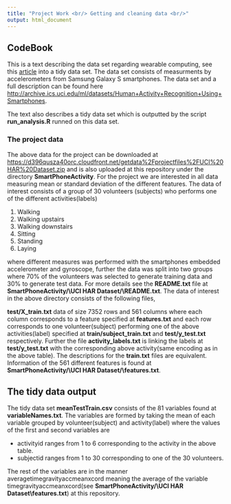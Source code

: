 ```yaml
---
title: "Project Work <br/> Getting and cleaning data <br/>"
output: html_document
---
```

## CodeBook
This is a text describing the data set regarding wearable computing, see this [article](http://www.insideactivitytracking.com/data-science-activity-tracking-and-the-battle-for-the-worlds-top-sports-brand/) into a tidy data set. The data set consists of measurments by accelerometers from Samsung Galaxy S smartphones. The data set and a full description can be found here
<http://archive.ics.uci.edu/ml/datasets/Human+Activity+Recognition+Using+Smartphones>.

The text also describes a tidy data set which is outputted by the script **run_analysis.R** runned on this data set.

### The project data
The above data for the project can be downloaded at <https://d396qusza40orc.cloudfront.net/getdata%2Fprojectfiles%2FUCI%20HAR%20Dataset.zip> and is also uploaded at this repository under the directory **SmartPhoneActivity**. For the project we are interested in all data measuring mean or standard deviation of the different features.
The data of interest consists of a group of 30 volunteers (subjects) who performs one of the different activities(labels)

1. Walking
2. Walking upstairs
3. Walking downstairs
4. Sitting
5. Standing
6. Laying

where different measures was performed with the smartphones embedded accelerometer and gyroscope, further the data was split into two groups where 70% of the volunteers was selected to generate training data and 30% to generate test data. For more details see the **README.txt** file at **SmartPhoneActivity/\UCI HAR Dataset/\README.txt**. 
The data of interest in the above directory consists of the following files,

**test/X_train.txt** data of size 7352 rows and 561 columns where each column corresponds to a feature specified at **features.txt** and each row corresponds to one volunteer(subject) performing one of the above activities(label) specified at **train/subject_train.txt** and **test/y_test.txt** respectively. Further the file **activity_labels.txt** is linking the labels at **test/y_test.txt** with the corresponding above activity(same encoding as in the above table). The descriptions for the **train.txt** files are equivalent.
Information of the 561 different features is found at **SmartPhoneActivity/\UCI HAR Dataset/\features.txt**.

## The tidy data output
The tidy data set **meanTestTrain.csv** consists of the 81 variables found at **variableNames.txt**. The variables are formed by taking the mean of each variable grouped by volunteer(subject) and activity(label) where the values of the first and second variables are

- activityid ranges from 1 to 6 corresponding to the activity in the above table.
- subjectid ranges from 1 to 30 corresponding to one of the  30 volunteers.

The rest of the variables are in the manner 
averagetimegravityaccmeanxcord meaning the average of the variable timegravityaccmeanxcord(see **SmartPhoneActivity/\UCI HAR Dataset\features.txt**) at this repository.